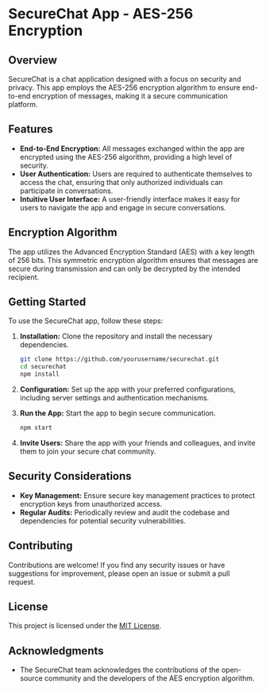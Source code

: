 # SecureChat App - AES-256 Encryption

## Overview
SecureChat is a chat application designed with a focus on security and privacy. This app employs the AES-256 encryption algorithm to ensure end-to-end encryption of messages, making it a secure communication platform.

## Features
- **End-to-End Encryption:** All messages exchanged within the app are encrypted using the AES-256 algorithm, providing a high level of security.
- **User Authentication:** Users are required to authenticate themselves to access the chat, ensuring that only authorized individuals can participate in conversations.
- **Intuitive User Interface:** A user-friendly interface makes it easy for users to navigate the app and engage in secure conversations.

## Encryption Algorithm
The app utilizes the Advanced Encryption Standard (AES) with a key length of 256 bits. This symmetric encryption algorithm ensures that messages are secure during transmission and can only be decrypted by the intended recipient.

## Getting Started
To use the SecureChat app, follow these steps:

1. **Installation:** Clone the repository and install the necessary dependencies.
    ```bash
    git clone https://github.com/yourusername/securechat.git
    cd securechat
    npm install
    ```

2. **Configuration:** Set up the app with your preferred configurations, including server settings and authentication mechanisms.

3. **Run the App:** Start the app to begin secure communication.
    ```bash
    npm start
    ```

4. **Invite Users:** Share the app with your friends and colleagues, and invite them to join your secure chat community.

## Security Considerations
- **Key Management:** Ensure secure key management practices to protect encryption keys from unauthorized access.
- **Regular Audits:** Periodically review and audit the codebase and dependencies for potential security vulnerabilities.

## Contributing
Contributions are welcome! If you find any security issues or have suggestions for improvement, please open an issue or submit a pull request.

## License
This project is licensed under the [MIT License](LICENSE).

## Acknowledgments
- The SecureChat team acknowledges the contributions of the open-source community and the developers of the AES encryption algorithm.

